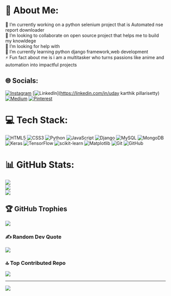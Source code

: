 # 💫 About Me:
🔭 I’m currently working on a python selenium project that is Automated nse report downloader<br>👯 I’m looking to collaborate on open source project that helps me to build my knowldege<br>🤝 I’m looking for help with<br>🌱 I’m currently learning python django framework,web development<br>⚡ Fun fact  about me is i am a multitasker who turns passions like anime and automation into impactful projects


## 🌐 Socials:
[![Instagram](https://img.shields.io/badge/Instagram-%23E4405F.svg?logo=Instagram&logoColor=white)](https://instagram.com/udaykarthikpillarisetty) [![LinkedIn](https://img.shields.io/badge/LinkedIn-%230077B5.svg?logo=linkedin&logoColor=white)](https://linkedin.com/in/uday karthik pillarisetty) [![Medium](https://img.shields.io/badge/Medium-12100E?logo=medium&logoColor=white)](https://medium.com/@Udaykarthik) [![Pinterest](https://img.shields.io/badge/Pinterest-%23E60023.svg?logo=Pinterest&logoColor=white)](https://pinterest.com/udaykarthik58) 

# 💻 Tech Stack:
![HTML5](https://img.shields.io/badge/html5-%23E34F26.svg?style=plastic&logo=html5&logoColor=white) ![CSS3](https://img.shields.io/badge/css3-%231572B6.svg?style=plastic&logo=css3&logoColor=white) ![Python](https://img.shields.io/badge/python-3670A0?style=plastic&logo=python&logoColor=ffdd54) ![JavaScript](https://img.shields.io/badge/javascript-%23323330.svg?style=plastic&logo=javascript&logoColor=%23F7DF1E) ![Django](https://img.shields.io/badge/django-%23092E20.svg?style=plastic&logo=django&logoColor=white) ![MySQL](https://img.shields.io/badge/mysql-4479A1.svg?style=plastic&logo=mysql&logoColor=white) ![MongoDB](https://img.shields.io/badge/MongoDB-%234ea94b.svg?style=plastic&logo=mongodb&logoColor=white) ![Keras](https://img.shields.io/badge/Keras-%23D00000.svg?style=plastic&logo=Keras&logoColor=white) ![TensorFlow](https://img.shields.io/badge/TensorFlow-%23FF6F00.svg?style=plastic&logo=TensorFlow&logoColor=white) ![scikit-learn](https://img.shields.io/badge/scikit--learn-%23F7931E.svg?style=plastic&logo=scikit-learn&logoColor=white) ![Matplotlib](https://img.shields.io/badge/Matplotlib-%23ffffff.svg?style=plastic&logo=Matplotlib&logoColor=black) ![Git](https://img.shields.io/badge/git-%23F05033.svg?style=plastic&logo=git&logoColor=white) ![GitHub](https://img.shields.io/badge/github-%23121011.svg?style=plastic&logo=github&logoColor=white)
# 📊 GitHub Stats:
![](https://github-readme-stats.vercel.app/api?username=udaykarthik4245&theme=blue-green&hide_border=false&include_all_commits=true)<br/>
![](https://github-readme-streak-stats.herokuapp.com/?user=udaykarthik4245&theme=blue-green&hide_border=false)<br/>
![](https://github-readme-stats.vercel.app/api/top-langs/?username=udaykarthik4245&theme=blue-green&hide_border=false&include_all_commits=true&count_private=true&layout=compact)

## 🏆 GitHub Trophies
![](https://github-profile-trophy.vercel.app/?username=udaykarthik4245&theme=radical&no-frame=false&no-bg=true&margin-w=4)

### ✍️ Random Dev Quote
![](https://quotes-github-readme.vercel.app/api?type=horizontal&theme=dark)

### 🔝 Top Contributed Repo
![](https://github-contributor-stats.vercel.app/api?username=udaykarthik4245&limit=5&theme=jolly&combine_all_yearly_contributions=true)

---
[![](https://visitcount.itsvg.in/api?id=udaykarthik4245&icon=0&color=4)](https://visitcount.itsvg.in)

<!-- Proudly created with GPRM ( https://gprm.itsvg.in ) -->
